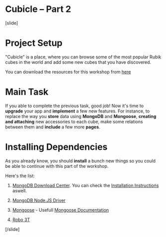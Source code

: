 # Cubicle – Part 2

[slide]

# Project Setup

"Cubicle" is a place, where you can browse some of the most popular Rubik cubes in the world and add some new cubes that you have discovered.

You can download the resources for this workshop from [here](https://mega.nz/file/yZZxWCRZ#qtrqKxoR13XEWX4Cyttr-nUQVH13aviswK6QoTki4hA)

# Main Task

If you able to complete the previous task, good job! 
Now it's time to **upgrade** your app and **implement** a few new features. 
For instance, to replace the way you **store** data using **MongoDB** and **Mongoose**, **creating and attaching** new accessories to each cube, make some relations between them and **include** a few more **pages**.

# Installing Dependencies

As you already know, you should **install** a bunch new things so you could be able to continue with this part of the workshop.

Here's the list:

1. [MongoDB Download Center](https://www.mongodb.com/try). You can check the [Installation Instructions](https://docs.mongodb.com/manual/tutorial/install-mongodb-on-windows/) aswell.

2. [MongoDB Node.JS Driver](https://www.npmjs.com/package/mongodb)

3. [Mongoose](https://www.npmjs.com/package/mongoose) - Usefull [Mongoose Documentation](https://mongoosejs.com/docs/guide.html)

4. [Robo 3T](https://robomongo.org/download)




[/slide]